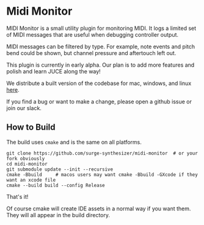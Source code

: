 # Midi Monitor

MIDI Monitor is a small utility plugin for monitoring MIDI. It logs a limited set of MIDI messages that are useful when debugging controller output.

MIDI messages can be filtered by type. For example, note events and pitch bend could be shown, but channel pressure and aftertouch left out.

This plugin is currently in early alpha. Our plan is to add more features and polish and learn JUCE along the way!

We distribute a built version of the codebase for mac, windows, and linux [here](https://github.com/surge-synthesizer/midi-monitor/releases/tag/Nightly).

If you find a bug or want to make a change, please open a github issue or join our slack.

## How to Build 

The build uses `cmake` and is the same on all platforms.

```
git clone https://github.com/surge-synthesizer/midi-monitor  # or your fork obviously
cd midi-monitor 
git submodule update --init --recursive
cmake -Bbuild     # macos users may want cmake -Bbuild -GXcode if they want an xcode file
cmake --build build --config Release 
```

That's it!

Of course cmake will create IDE assets in a normal way if you want them. They will all appear in the build directory.
